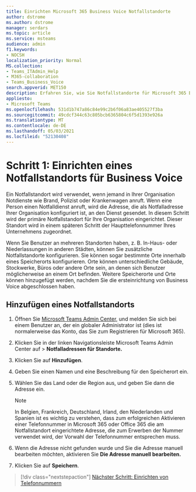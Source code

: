 ```yaml
---
title: Einrichten Microsoft 365 Business Voice Notfallstandorte
author: dstrome
ms.author: dstrome
manager: serdars
ms.topic: article
ms.service: msteams
audience: admin
f1.keywords:
- NOCSH
localization_priority: Normal
MS.collection:
- Teams_ITAdmin_Help
- M365-collaboration
- Teams_Business_Voice
search.appverid: MET150
description: Erfahren Sie, wie Sie Notfallstandorte für Microsoft 365 Business Voice.
appliesto:
- Microsoft Teams
ms.openlocfilehash: 531d1b747a86c84e99c2b6f06a83ae405527f3ba
ms.sourcegitcommit: 49cdcf344c63c805bcb6365804c6f5d1393e926a
ms.translationtype: MT
ms.contentlocale: de-DE
ms.lasthandoff: 05/03/2021
ms.locfileid: "52130408"
---
```

# <a name="step-1-set-up-a-business-voice-emergency-location"></a>Schritt 1: Einrichten eines Notfallstandorts für Business Voice

Ein Notfallstandort wird verwendet, wenn jemand in Ihrer Organisation Notdienste wie Brand, Polizist oder Krankenwagen anruft. Wenn eine Person einen Notfalldienst anruft, wird die Adresse, die als Notfalladresse Ihrer Organisation konfiguriert ist, an den Dienst gesendet. In diesem Schritt wird der primäre Notfallstandort für Ihre Organisation eingerichtet. Dieser Standort wird in einem späteren Schritt der Haupttelefonnummer Ihres Unternehmens zugeordnet.

Wenn Sie Benutzer an mehreren Standorten haben, z. B. In-Haus- oder Niederlassungen in anderen Städten, können Sie zusätzliche Notfallstandorte konfigurieren. Sie können sogar bestimmte Orte innerhalb eines Speicherorts konfigurieren. Orte können unterschiedliche Gebäude, Stockwerke, Büros oder andere Orte sein, an denen sich Benutzer möglicherweise an einem Ort befinden. Weitere Speicherorte und Orte können hinzugefügt werden, nachdem Sie die ersteinrichtung von Business Voice abgeschlossen haben.

## <a name="add-an-emergency-location"></a>Hinzufügen eines Notfallstandorts

1. Öffnen Sie [Microsoft Teams Admin Center,](https://admin.teams.microsoft.com) und melden Sie sich bei einem Benutzer an, der ein globaler Administrator ist (dies ist normalerweise das Konto, das Sie zum Registrieren für Microsoft 365).
1. Klicken Sie in der linken Navigationsleiste Microsoft Teams Admin Center auf  >  **Notfalladressen für Standorte.**
1. Klicken Sie auf **Hinzufügen**.
1. Geben Sie einen Namen und eine Beschreibung für den Speicherort ein.
1. Wählen Sie das Land oder die Region aus, und geben Sie dann die Adresse ein.

   > [!NOTE]
   > In Belgien, Frankreich, Deutschland, Irland, den Niederlanden und Spanien ist es wichtig zu verstehen, dass zum erfolgreichen Aktivieren einer Telefonnummer in Microsoft 365 oder Office 365 die am Notfallstandort eingerichtete Adresse, die zum Erwerben der Nummer verwendet wird, der Vorwahl der Telefonnummer entsprechen muss.

1. Wenn die Adresse nicht gefunden wurde und Sie die Adresse manuell bearbeiten möchten, aktivieren Sie **Die Adresse manuell bearbeiten.**
1. Klicken Sie auf **Speichern**.

> [!div class="nextstepaction"]
> [Nächster Schritt: Einrichten von Telefonnummern](set-up-phone-numbers.md)
